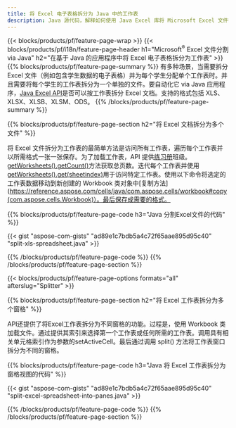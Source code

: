 ```yaml
---
title: 将 Excel 电子表格拆分为 Java 中的工作表
description: Java 源代码，解释如何使用 Java Excel 库将 Microsoft Excel 文件拆分为多个文档
---
```

{{< blocks/products/pf/feature-page-wrap >}}
{{< blocks/products/pf/i18n/feature-page-header h1="Microsoft<sup>&reg;</sup> Excel 文件分割 via Java" h2="在基于 Java 的应用程序中将 Excel 电子表格拆分为工作表" >}}
{{% blocks/products/pf/feature-page-summary %}}
有多种场景，当需要拆分 Excel 文件（例如包含学生数据的电子表格）并为每个学生分配单个工作表时。并且需要将每个学生的工作表拆分为一个单独的文件。要自动化它 via Java 应用程序，[Java Excel API](/cells/zh/java/)是否可以按工作表拆分 Excel 文档。支持的格式包括 XLS、XLSX、XLSB、XLSM、ODS。
{{% /blocks/products/pf/feature-page-summary %}}

{{% blocks/products/pf/feature-page-section h2="将 Excel 文档拆分为多个文件" %}}

将 Excel 文件拆分为工作表的最简单方法是访问所有工作表，遍历每个工作表并以所需格式一张一张保存。为了加载工作表，API 提供[练习册](https://reference.aspose.com/cells/java/com.aspose.cells/Workbook)班级。[getWorksheets().getCount()](https://reference.aspose.com/cells/java/com.aspose.cells/worksheetcollection#Count)方法获取总页数。迭代每个工作表并使用[getWorksheets().get(sheetindex)](https://reference.aspose.com/cells/java/com.aspose.cells/worksheetcollection#get)用于访问特定工作表。使用以下命令将选定的工作表数据移动到新创建的 Workbook 类对象中[复制方法](https://reference.aspose.com/cells/java/com.aspose.cells/workbook#copy(com.aspose.cells.Workbook)）。最后保存成需要的格式。

{{% blocks/products/pf/feature-page-code h3="Java 分割Excel文件的代码" %}}

{{< gist "aspose-com-gists" "ad89e1c7bdb5a4c72f65aae895d95c40" "split-xls-spreadsheet.java" >}}

{{% /blocks/products/pf/feature-page-code %}}
{{% /blocks/products/pf/feature-page-section %}}

{{< blocks/products/pf/feature-page-options formats="all" afterslug="Splitter" >}}

{{% blocks/products/pf/feature-page-section h2="将 Excel 工作表拆分为多个窗格" %}}

API还提供了将Excel工作表拆分为不同窗格的功能。过程是，使用 Workbook 类加载文件。通过提供其索引来选择第一个工作表或任何所需的工作表。调用具有相关单元格索引作为参数的setActiveCell。最后通过调用 split() 方法将工作表窗口拆分为不同的窗格。

{{% blocks/products/pf/feature-page-code h3="Java 将 Excel 工作表拆分为窗格视图的代码" %}}

{{< gist "aspose-com-gists" "ad89e1c7bdb5a4c72f65aae895d95c40" "split-excel-spreadsheet-into-panes.java" >}}

{{% /blocks/products/pf/feature-page-code %}}
{{% /blocks/products/pf/feature-page-section %}}
